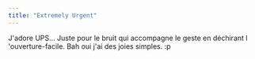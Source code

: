 ```yaml
---
title: "Extremely Urgent"
---
```


J'adore UPS... Juste pour le bruit qui accompagne le geste en déchirant l
'ouverture-facile. Bah oui j'ai des joies simples. :p

